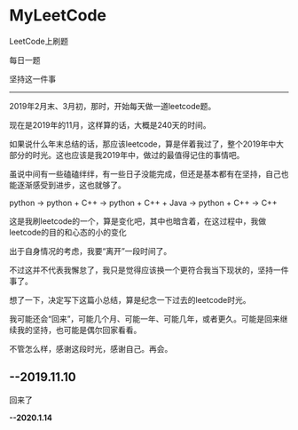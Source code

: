 # MyLeetCode
LeetCode上刷题

每日一题

坚持这一件事

------------------------------------------------------------
2019年2月末、3月初，那时，开始每天做一道leetcode题。

现在是2019年的11月，这样算的话，大概是240天的时间。

如果说什么年末总结的话，那应该leetcode，算是伴着我过了，整个2019年中大部分的时光。这也应该是我2019年中，做过的最值得记住的事情吧。

虽说中间有一些磕磕绊绊，有一些日子没能完成，但还是基本都有在坚持，自己也能逐渐感受到进步，这也就够了。

python -> python + C++ -> python + C++ + Java -> python + C++ -> C++

这是我刷leetcode的一个，算是变化吧，其中也暗含着，在这过程中，我做leetcode的目的和心态的小的变化

出于自身情况的考虑，我要“离开”一段时间了。

不过这并不代表我懈怠了，我只是觉得应该换一个更符合我当下现状的，坚持一件事了。

想了一下，决定写下这篇小总结，算是纪念一下过去的leetcode时光。

我可能还会“回来”，可能几个月、可能一年、可能几年，或者更久。可能是回来继续我的坚持，也可能是偶尔回家看看。

不管怎么样，感谢这段时光，感谢自己。再会。

--2019.11.10
------------------------------------------------------------
回来了

**--2020.1.14**
